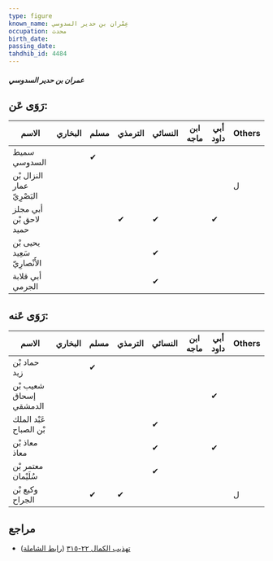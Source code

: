 ```yaml
---
type: figure
known_name: عِمْران بن حدير السدوسي
occupation: محدث
birth_date:
passing_date:
tahdhib_id: 4484
---
```

##### عمران بن حدير السدوسي

## رَوَى عَن:
| الاسم                        | البخاري | مسلم | الترمذي | النسائي | ابن ماجه | أبي داود | Others |
| ---------------------------- | ------- | ---- | ------- | ------- | -------- | -------- | ------ |
| سميط السدوسي                 |         | ✔    |         |         |          |          |        |
| النزال بْن عمار البَصْرِيّ   |         |      |         |         |          |          | ل      |
| أبي مجلز لاحق بْن حميد       |         |      | ✔       | ✔       |          | ✔        |        |
| يحيى بْن سَعِيد الأَنْصارِيّ |         |      |         | ✔       |          |          |        |
| أبي قلابة الجرمي             |         |      |         | ✔       |          |          |        |
## رَوَى عَنه:
| الاسم                  | البخاري | مسلم | الترمذي | النسائي | ابن ماجه | أبي داود | Others |
| ---------------------- | ------- | ---- | ------- | ------- | -------- | -------- | ------ |
| حماد بْن زيد           |         | ✔    |         |         |          |          |        |
| شعيب بْن إسحاق الدمشقي |         |      |         |         |          | ✔        |        |
| عَبْد الملك بْن الصباح |         |      |         | ✔       |          |          |        |
| معاذ بْن معاذ          |         |      |         | ✔       |          | ✔        |        |
| معتمر بْن سُلَيْمان    |         |      |         | ✔       |          |          |        |
| وكيع بْن الجراح        |         | ✔    | ✔       |         |          |          | ل      |
## مراجع
- [تهذيب الكمال ٢٢-٣١٥](obsidian://open?vault=Tahdhib-al-Kamal&file=Figures/٤٤٨٤-عمران%20بن%20حدير%20السدوسي) ([رابط الشاملة](https://shamela.ws/book/3722/11568))